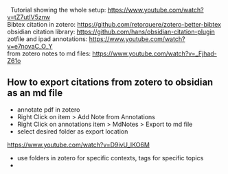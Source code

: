 
 
Tutorial showing the whole setup: https://www.youtube.com/watch?v=tZ7utIV5znw  
Bibtex citation in zotero: https://github.com/retorquere/zotero-better-bibtex  
obsidian citation library: https://github.com/hans/obsidian-citation-plugin  
zotfile and ipad annotations: https://www.youtube.com/watch?v=e7novaC_O_Y  
from zotero notes to md files: https://www.youtube.com/watch?v=_Fjhad-Z61o  


## How to export citations from zotero to obsidian as an md file
- annotate pdf in zotero 
- Right Click on item > Add Note from Annotations
- Right Click on annotations item > MdNotes > Export to md file
- select desired folder as export location

https://www.youtube.com/watch?v=D9ivU_IKO6M
- use folders in zotero for specific contexts, tags for specific topics
- 
